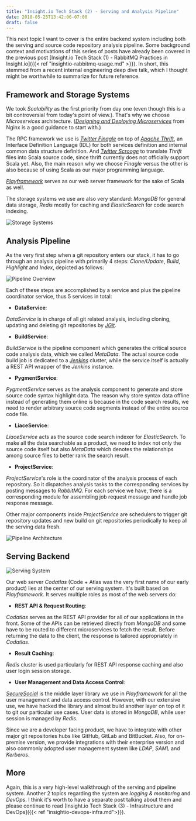 ```yaml
---
title: "Insight.io Tech Stack (2) - Serving and Analysis Pipeline"
date: 2018-05-25T13:42:06-07:00
draft: false
---
```


This next topic I want to cover is the entire backend system including both the serving and source code
repository analysis pipeline. Some background context and motivations of this series of posts have already
been covered in the previous post [Insight.io Tech Stack (1) - RabbitMQ Practices in Insight.io]({{< ref "insightio-rabbitmq-usage.md" >}}). In short, this stemmed from a recent internal engineering deep dive talk, which I thought might be worthwhile
to summarize for future reference.

## Framework and Storage Systems

We took *Scalability* as the first priority from day one (even though this is a bit controversial from today's point of view.). That's why we
choose *Microservices* architecture. ([*Designing and Deploying Microservices*](https://www.nginx.com/resources/library/designing-deploying-microservices/)
from Nginx is a good guidance to start with.)

The RPC framework we use is [*Twitter Finagle*](https://twitter.github.io/finagle/) on top of
[*Apache Thrift*](https://thrift.apache.org/), an Interface Definition Language (IDL) for both services definition and internal common data
structure definition. And [*Twitter Scrooge*](https://twitter.github.io/scrooge/) to translate *Thrift* files into Scala source code, since
thrift currently does not officially support Scala yet. Also, the main reason why we choose *Finagle* versus the other is also because of
using Scala as our major programming language.

[*Playframework*](https://www.playframework.com/) serves as our web server framework for the sake of Scala as well.

The storage systems we use are also very standard: *MongoDB* for general data storage, *Redis*
mostly for caching and *ElasticSearch* for code search indexing.

![Storage Systems](/assets/images/insightio-storage-systems.png)

## Analysis Pipeline

As the very first step when a git repository enters our stack, it has to go through an
analysis pipeline with primarily 4 steps: *Clone/Update*, *Build*, *Highlight* and *Index*, depicted as follows:

![Pipeline Overview](/assets/images/pipeline-overview.png)

Each of these steps are accomplished by a service and plus the pipeline coordinator service, thus 5 services in total:

* **DataService**:

*DataService* is in charge of all git related analysis, including cloning, updating and
deleting git repositories by [*JGit*](https://www.eclipse.org/jgit).

* **BuildService**:

*BuildService* is the pipeline component which generates the critical source code analysis
data, which we called *MetaData*. The actual source code build job is dedicated to a [*Jenkins*](https://jenkins.io/) cluster,
while the service itself is actually a REST API wrapper of the *Jenkins* instance.

* **PygmentService**:

*PygmentService* serves as the analysis component to generate and store source code syntax highlight data. The 
reason why store syntax data offline instead of generating them online is because in the code search results,
we need to render arbitrary source code segments instead of the entire source code file.

* **LiaceService**:

*LiaceService* acts as the source code search indexer for *ElasticSearch*. To make all the data searchable as a
product, we need to index not only the source code itself but also *MetaData* which denotes the relationships 
among source files to better rank the search result.

* **ProjectService**:

*ProjectService*'s role is the coordinator of the analysis process of each repository. So it dispatches analysis tasks to the corresponding services by posting messages to *RabbitMQ*. For each service we have, there is a
corresponding module for assembling job request message and handle job response message.

Other major components inside *ProjectService* are schedulers to trigger git repository updates and new build on
git repositories periodically to keep all the serving data fresh.

![Pipeline Architecture](/assets/images/insightio-pipeline-architecture.png)

## Serving Backend

![Serving System](/assets/images/insightio-serving-system.png)

Our web server *Codatlas* (Code + Atlas was the very first name of our early product) lies at the center of our
serving system. It's built based on *Playframework*. It serves multiple roles as most of the web servers do:

* **REST API & Request Routing**:

*Codatlas* serves as the REST API provider for all of our applications in the front. Some of the APIs can be
retrieved directly from *MongoDB* and some have to be routed to different microservices to fetch the result. Before
returning the data to the client, the response is tailored appropriately in *Codatlas*.

* **Result Caching**:

*Redis* cluster is used particularly for REST API response caching and also user login session storage.

* **User Management and Data Access Control**:

[*SecureSocial*](http://www.securesocial.ws) is the middle layer library we use in *Playframework* for all the user
management and data access control. However, with our extensive use, we have hacked the library and almost build
another layer on top of it to git our particular use cases. User data is stored in *MongoDB*, while user session
is managed by *Redis*.

Since we are a developer facing product, we have to integrate with other major git repositories hubs like GitHub, 
GitLab and BitBucket. Also, for on-premise version, we provide integrations with their enterprise version and also
commonly adopted user management system like *LDAP*, *SAML* and *Kerberos*.

## More

Again, this is a very high-level walkthrough of the serving and pipeline system. Another 2 topics regarding the system are
*logging & monitoring* and *DevOps*. I think it's worth to have a separate post talking about them and please continue to read [Insight.io Tech Stack (3) - Infrastructure and DevOps]({{< ref "insightio-devops-infra.md">}}).